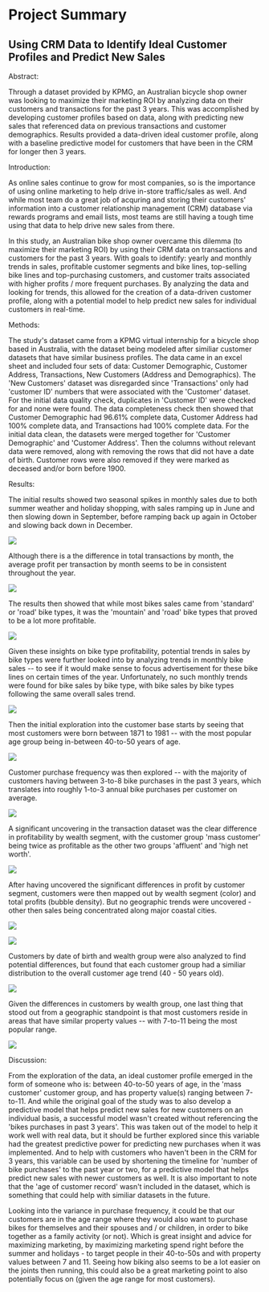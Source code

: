 # Project Summary
## Using CRM Data to Identify Ideal Customer Profiles and Predict New Sales

Abstract:

Through a dataset provided by KPMG, an Australian bicycle shop owner was looking to maximize their marketing ROI by analyzing data on their customers and transactions for the past 3 years. This was accomplished by developing customer profiles based on data, along with predicting new sales that referenced data on previous transactions and customer demographics. Results provided a data-driven ideal customer profile, along with a baseline predictive model for customers that have been in the CRM for longer then 3 years.

Introduction:

  As online sales continue to grow for most companies, so is the importance of using online marketing to help drive in-store traffic/sales as well. And while most team do a great job of acquring and storing their customers' information into a customer relationship management (CRM) database via rewards programs and email lists, most teams are still having a tough time using that data to help drive new sales from there.
  
  In this study, an Australian bike shop owner overcame this dilemma (to maximize their marketing ROI) by using their CRM data on transactions and customers for the past 3 years. With goals to identify: yearly and monthly trends in sales, profitable customer segments and bike lines, top-selling bike lines and top-purchasing customers, and customer traits associated with higher profits / more frequent purchases. By analyzing the data and looking for trends, this allowed for the creation of a data-driven customer profile, along with a potential model to help predict new sales for individual customers in real-time.

Methods:

The study's dataset came from a KPMG virtual internship for a bicycle shop based in Australia, with the dataset being modeled after similiar customer datasets that have similar business profiles. The data came in an excel sheet and included four sets of data: Customer Demographic, Customer Address, Transactions, New Customers (Address and Demographics). The 'New Customers' dataset was disregarded since 'Transactions' only had 'customer ID' numbers that were associated with the 'Customer' dataset. For the initial data quality check, duplicates in 'Customer ID' were checked for and none were found. The data completeness check then showed that Customer Demographic had 96.61% complete data, Customer Address had 100% complete data, and Transactions had 100% complete data. For the initial data clean, the datasets were merged together for 'Customer Demographic' and 'Customer Address'. Then the columns without relevant data were removed, along with removing the rows that did not have a date of birth. Customer rows were also removed if they were marked as deceased and/or born before 1900.

Results:

The initial results showed two seasonal spikes in monthly sales due to both summer weather and holiday shopping, with sales ramping up in June and then slowing down in September, before ramping back up again in October and slowing back down in December.

![](images/Transactions%20by%20Month.png)

Although there is a the difference in total transactions by month, the average profit per transaction by month seems to be in consistent throughout the year.

![](images/Transactions%20Profit%20by%20Month.png)

The results then showed that while most bikes sales came from 'standard' or 'road' bike types, it was the 'mountain' and 'road' bike types that proved to be a lot more profitable.

![](images/Transactions%20by%20Bike.PNG)

Given these insights on bike type profitability, potential trends in sales by bike types were further looked into by analyzing trends in monthly bike sales -- to see if it would make sense to focus advertisement for these bike lines on certain times of the year. Unfortunately, no such monthly trends were found for bike sales by bike type, with bike sales by bike types following the same overall sales trend.

![](images/Transactions%20by%20Bike%20-%20Monthly.PNG)

Then the initial exploration into the customer base starts by seeing that most customers were born between 1871 to 1981 -- with the most popular age group being in-between 40-to-50 years of age.

![](images/Customers%20by%20DOB.png)

Customer purchase frequency was then explored -- with the majority of customers having between 3-to-8 bike purchases in the past 3 years, which translates into roughly 1-to-3 annual bike purchases per customer on average.

![](images/Average%20Customer%20Transactions.PNG)

A significant uncovering in the transaction dataset was the clear difference in profitability by wealth segment, with the customer group 'mass customer' being twice as profitable as the other two groups 'affluent' and 'high net worth'.

![](images/Average%20Profit%20per%20Transaction%20by%20Wealth.png)

After having uncovered the significant differences in profit by customer segment, customers were then mapped out by wealth segment (color) and total profits (bubble density). But no geographic trends were uncovered - other then sales being concentrated along major coastal cities.

![](images/Map%20Bike%20Sales%20by%20Profit%20-%20North.PNG)

![](images/Map%20Bike%20Sales%20by%20Profit%20-%20South.PNG)

Customers by date of birth and wealth group were also analyzed to find potential differences, but found that each customer group had a similiar distribution to the overall customer age trend (40 - 50 years old).

![](images/Customers%20by%20Wealth%20by%20Birth%20Year.png)

Given the differences in customers by wealth group, one last thing that stood out from a geographic standpoint is that most customers reside in areas that have similar property values -- with 7-to-11 being the most popular range.

![](images/Property%20Values.png)

Discussion:

From the exploration of the data, an ideal customer profile emerged in the form of someone who is: between 40-to-50 years of age, in the 'mass customer' customer group, and has property value(s) ranging between 7-to-11. And while the original goal of the study was to also develop a predictive model that helps predict new sales for new customers on an individual basis, a successful model wasn't created without referencing the 'bikes purchases in past 3 years'. This was taken out of the model to help it work well with real data, but it should be further explored since this variable had the greatest predictive power for predicting new purchases when it was implemented. And to help with customers who haven't been in the CRM for 3 years, this variable can be used by shortening the timeline for 'number of bike purchases' to the past year or two, for a predictive model that helps predict new sales with newer customers as well. It is also important to note that the 'age of customer record' wasn't included in the dataset, which is something that could help with similiar datasets in the future.

Looking into the variance in purchase frequency, it could be that our customers are in the age range where they would also want to purchase bikes for themselves and their spouses and / or children, in order to bike together as a family activity (or not). Which is great insight and advice for maximizing marketing, by maximizing marketing spend right before the summer and holidays - to target people in their 40-to-50s and with property values between 7 and 11. Seeing how biking also seems to be a lot easier on the joints then running, this could also be a great marketing point to also potentially focus on (given the age range for most customers).
